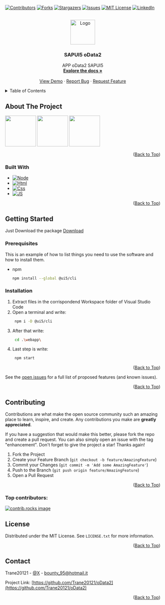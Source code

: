 <!-- Improved compatibility of back to top link: See: https://github.com/othneildrew/Best-README-Template/pull/73 -->

<a id="readme-top"></a>

<!--
*** Thanks for checking out the Best-README-Template. If you have a suggestion
*** that would make this better, please fork the repo and create a pull request
*** or simply open an issue with the tag "enhancement".
*** Don't forget to give the project a star!
*** Thanks again! Now go create something AMAZING! :D
-->

<!-- PROJECT SHIELDS -->
<!--
*** I'm using markdown "reference style" links for readability.
*** Reference links are enclosed in brackets [ ] instead of parentheses ( ).
*** See the bottom of this document for the declaration of the reference variables
*** for contributors-url, forks-url, etc. This is an optional, concise syntax you may use.
*** https://www.markdownguide.org/basic-syntax/#reference-style-links
-->

[![Contributors][contributors-shield]][contributors-url]
[![Forks][forks-shield]][forks-url]
[![Stargazers][stars-shield]][stars-url]
[![Issues][issues-shield]][issues-url]
[![MIT License][license-shield]][license-url]
[![LinkedIn][linkedin-shield]][linkedin-url]

<!-- PROJECT LOGO -->
<br />
<div align="center">
  <a href="https://github.com/Trane20121/oData2">
    <img src="https://avatars.githubusercontent.com/u/115975065?v=4" alt="Logo" width="80" height="80">
  </a>

<h3 align="center">SAPUI5 oData2</h3>

  <p align="center">
    APP oData2 SAPUI5
    <br />
    <a href="https://github.com/Trane20121/oData2"><strong>Explore the docs »</strong></a>
    <br />
    <br />
    <a href="https://github.com/Trane20121/oData2">View Demo</a>
    ·
    <a href="https://github.com/Trane20121/oData2/issues/new?labels=bug&template=bug-report---.md">Report Bug</a>
    ·
    <a href="https://github.com/Trane20121/oData2/issues/new?labels=enhancement&template=feature-request---.md">Request Feature</a>
  </p>
</div>

<!-- TABLE OF CONTENTS -->
<details>
  <summary>Table of Contents</summary>
  <ol>
    <li>
      <a href="#about-the-project">About The Project</a>
      <ul>
        <li><a href="#built-with">Built With</a></li>
      </ul>
    </li>
    <li>
      <a href="#getting-started">Getting Started</a>
      <ul>
        <li><a href="#prerequisites">Prerequisites</a></li>
        <li><a href="#installation">Installation</a></li>
      </ul>
    </li>
    <li><a href="#contributing">Contributing</a></li>
    <li><a href="#license">License</a></li>
    <li><a href="#contact">Contact</a></li>
  </ol>
</details>

<!-- ABOUT THE PROJECT -->

## About The Project

<img src="https://github.com/user-attachments/assets/0c464533-f069-453d-885e-4a407ffe955a" width="100" height="100">
<img src="https://github.com/user-attachments/assets/9a20c4f8-49e5-4980-b22f-741d0aec269e" width="100" height="100">
<img src="https://github.com/user-attachments/assets/e899990c-390c-498c-8221-8b9b9546464f" width="100" height="100">

<p align="right">(<a href="#readme-top">Back to Top</a>)</p>

### Built With

- [![Node][Node-shield]][Node-url]
- [![Html][Html-shield]][Html-url]
- [![Css][Css-shield]][Css-url]
- [![JS][JS-shield]][JS-url]


<p align="right">(<a href="#readme-top">Back to Top</a>)</p>

<!-- GETTING STARTED -->

## Getting Started

Just Download the package [Download](url)

### Prerequisites

This is an example of how to list things you need to use the software and how to install them.

- npm
  ```sh
  npm install --global @ui5/cli
  ```

### Installation

1. Extract files in the corrispondend Workspace folder of Visual Studio Code
2. Open a terminal and write:
   ```sh
    npm i -D @ui5/cli
    ```
3. After that write: 
   ```sh
    cd .\webapp\
    ```
4. Last step is write: 
   ```sh
    npm start
    ```

<p align="right">(<a href="#readme-top">Back to Top</a>)</p>

See the [open issues](https://github.com/Trane20121/oData2/issues) for a full list of proposed features (and known issues).

<p align="right">(<a href="#readme-top">Back to Top</a>)</p>

<!-- CONTRIBUTING -->

## Contributing

Contributions are what make the open source community such an amazing place to learn, inspire, and create. Any contributions you make are **greatly appreciated**.

If you have a suggestion that would make this better, please fork the repo and create a pull request. You can also simply open an issue with the tag "enhancement".
Don't forget to give the project a star! Thanks again!

1. Fork the Project
2. Create your Feature Branch (`git checkout -b feature/AmazingFeature`)
3. Commit your Changes (`git commit -m 'Add some AmazingFeature'`)
4. Push to the Branch (`git push origin feature/AmazingFeature`)
5. Open a Pull Request

<p align="right">(<a href="#readme-top">Back to Top</a>)</p>

### Top contributors:

<a href="https://github.com/Trane20121/oData2/graphs/contributors">
  <img src="https://contrib.rocks/image?repo=Trane20121/oData2" alt="contrib.rocks image" />
</a>

<!-- LICENSE -->

## License

Distributed under the MIT License. See `LICENSE.txt` for more information.

<p align="right">(<a href="#readme-top">Back to Top</a>)</p>

<!-- CONTACT -->

## Contact

Trane20121 - [@X](https://x.com/Trane20121) - bounty_95@hotmail.it

Project Link: [https://github.com/Trane20121/oData2](https://github.com/Trane20121/oData2)

<p align="right">(<a href="#readme-top">Back to Top</a>)</p>

<!-- MARKDOWN LINKS & IMAGES -->
<!-- https://www.markdownguide.org/basic-syntax/#reference-style-links -->

[contributors-shield]: https://img.shields.io/github/contributors/Trane20121/oData2.svg?style=for-the-badge
[contributors-url]: https://github.com/Trane20121/oData2/graphs/contributors
[forks-shield]: https://img.shields.io/github/forks/Trane20121/oData2.svg?style=for-the-badge
[forks-url]: https://github.com/Trane20121/oData2/network/members
[stars-shield]: https://img.shields.io/github/stars/Trane20121/oData2.svg?style=for-the-badge
[stars-url]: https://github.com/Trane20121/oData2/stargazers
[issues-shield]: https://img.shields.io/github/issues/Trane20121/oData2.svg?style=for-the-badge
[issues-url]: https://github.com/Trane20121/oData2/issues
[license-shield]: https://img.shields.io/github/license/Trane20121/oData2.svg?style=for-the-badge
[license-url]: https://github.com/Trane20121/oData2/blob/master/LICENSE.txt
[linkedin-shield]: https://img.shields.io/badge/-LinkedIn-black.svg?style=for-the-badge&logo=linkedin&colorB=555
[linkedin-url]: https://linkedin.com/in/hermes-de-micheli-b7029b21b/
[product-screenshot]: images/screenshot.png
[Node-shield]: https://img.shields.io/badge/node.js-000000?style=for-the-badge&logo=nextdotjs&logoColor=white
[Download]: https://github.com/Trane20121/oData2/archive/refs/heads/main.zip
[Node-url]: https://nodejs.org/en
[Html-shield]: https://img.shields.io/badge/html-000000?style=for-the-badge&logo=nextdotjs&logoColor=white
[Html-url]: https://html.spec.whatwg.org/multipage/
[Css-shield]: https://img.shields.io/badge/css-000000?style=for-the-badge&logo=nextdotjs&logoColor=white
[Css-url]: https://www.w3.org/TR/css-2023/
[JS-shield]: https://img.shields.io/badge/javascript-000000?style=for-the-badge&logo=nextdotjs&logoColor=white
[JS-url]: https://developer.mozilla.org/en-US/docs/Web/JavaScript
